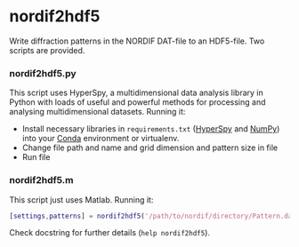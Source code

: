 # nordif2hdf5

Write diffraction patterns in the NORDIF DAT-file to an HDF5-file. Two scripts are provided.

### nordif2hdf5.py

This script uses HyperSpy, a multidimensional data analysis library in Python with loads of useful and powerful methods for processing and analysing multidimensional datasets. Running it:

  * Install necessary libraries in `requirements.txt` ([HyperSpy](https://github.com/hyperspy/hyperspy/) and [NumPy](http://www.numpy.org/)) into your [Conda](https://www.anaconda.com/download/) environment or virtualenv.
  * Change file path and name and grid dimension and pattern size in file
  * Run file

### nordif2hdf5.m

This script just uses Matlab. Running it:

```matlab
[settings,patterns] = nordif2hdf5('/path/to/nordif/directory/Pattern.dat');
```

Check docstring for further details (`help nordif2hdf5`).
